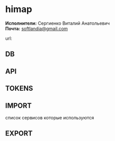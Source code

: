 # himap
**Исполнители:** Сергиенко Виталий Анатольевич  
**Почта:** softlandia@gmail.com  

url:

## DB ##

## API ##

## TOKENS ##

## IMPORT ##

список сервисов которые используются

## EXPORT ##

